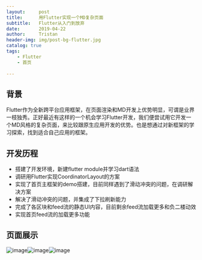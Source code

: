 ```yaml
---
layout:     post
title:      用Flutter实现一个MD复杂页面
subtitle:   Flutter从入门到放弃
date:       2019-04-22
author:     Tristan
header-img: img/post-bg-flutter.jpg
catalog: true
tags:
    - Flutter
    - 首页
    
---
```


## 背景
Flutter作为全新跨平台应用框架，在页面渲染和MD开发上优势明显，可谓是业界一枝独秀。正好最近有这样的一个机会学习Flutter开发，我们便尝试用它开发一个MD风格的复杂页面，来比较跟原生应用开发的优势。也是想通过对新框架的学习探索，找到适合自己应用的框架。

## 开发历程
- 搭建了开发环境，新建flutter module并学习dart语法
- 调研用Flutter实现CoordinatorLayout的方案
- 实现了首页主框架的demo搭建，目前同样遇到了滑动冲突的问题，在调研解决方案
- 解决了滑动冲突的问题，并集成了下拉刷新能力
- 完成了各区块和feed流的静态UI内容，目前剩余feed流加载更多和负二楼动效
- 实现首页feed流的加载更多功能

## 页面展示
![image](../../../../img/post-flutter-1.jpeg)![image](../../../../img/post-flutter-2.jpeg)![image](../../../../img/post-flutter-3.jpeg)

